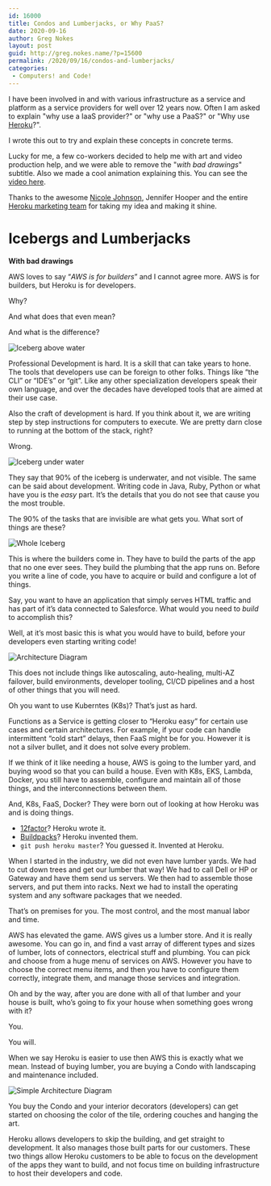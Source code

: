 ```yaml
---
id: 16000
title: Condos and Lumberjacks, or Why PaaS?
date: 2020-09-16
author: Greg Nokes
layout: post
guid: http://greg.nokes.name/?p=15600
permalink: /2020/09/16/condos-and-lumberjacks/
categories:
 - Computers! and Code!
---
```

I have been involved in and with various infrastructure as a service and platform as a service providers for well over 12 years now. Often I am asked to explain "why use a IaaS provider?" or "why use a PaaS?" or "Why use [Heroku](https://www.heroku.com)?".

I wrote this out to try and explain these concepts in concrete terms. 

Lucky for me, a few co-workers decided to help me with art and video production help, and we were able to remove the "*with bad drawings*" subtitle. Also we made a cool animation explaining this. You can see the [video here](https://youtu.be/_N8Zf_nPZkQ).

Thanks to the awesome [Nicole Johnson](https://www.linkedin.com/in/nicolecjohnson/), Jennifer Hooper and the entire [Heroku marketing team](https://www.heroku.com/podcasts) for taking my idea and making it shine.

Icebergs and Lumberjacks
====================

**With bad drawings**

AWS loves to say “*AWS is for builders*” and I cannot agree more. AWS is for builders, but Heroku is for developers. 

Why? 

And what does that even mean? 

And what is the difference?

![Iceberg above water](/wp-content/uploads/2020/09/IMG_0100.jpeg)

Professional Development is hard. It is a skill that can take years to hone. The tools that developers use can be foreign to other folks. Things like “the CLI” or “IDE’s” or “git”. Like any other specialization developers speak their own language, and over the decades have developed tools that are aimed at their use case.

Also the craft of development is hard. If you think about it, we are writing step by step instructions for computers to execute. We are pretty darn close to running at the bottom of the stack, right?

Wrong.

![Iceberg under water ](/wp-content/uploads/2020/09/IMG_0101.jpeg)

They say that 90% of the iceberg is underwater, and not visible. The same can be said about development. Writing code in Java, Ruby, Python or what have you is the *easy* part. It’s the details that you do not see that cause you the most trouble.

The 90% of the tasks that are invisible are what gets you. What sort of things are these?

![Whole Iceberg](/wp-content/uploads/2020/09/IMG_0102.jpeg)

This is where the builders come in. They have to build the parts of the app that no one ever sees. They build the plumbing that the app runs on. Before you write a line of code, you have to acquire or build and configure a lot of things.

Say, you want to have an application that simply serves HTML traffic and has part of it’s data connected to Salesforce. What would you need to *build* to accomplish this?

Well, at it’s most basic this is what you would have to build, before your developers even starting writing code! 

![Architecture Diagram](/wp-content/uploads/2020/09/img_0107.png)

This does not include things like autoscaling, auto-healing, multi-AZ failover, build environments, developer tooling, CI/CD pipelines and a host of other things that you will need. 

Oh you want to use Kuberntes (K8s)? That’s just as hard.

Functions as a Service is getting closer to “Heroku easy” for certain use cases and certain architectures. For example, if your code can handle intermittent “cold start” delays, then FaaS might be for you. However it is not a silver bullet, and it does not solve every problem.

If we think of it like needing a house, AWS is going to the lumber yard, and buying wood so that you can build a house. Even with K8s, EKS, Lambda, Docker, you still have to assemble, configure and maintain all of those things, and the interconnections between them.

And, K8s, FaaS, Docker? They were born out of looking at how Heroku was and is doing things. 

* [12factor](12factor.net)? Heroku wrote it. 
* [Buildpacks](https://buildpacks.io)? Heroku invented them.
* `git push heroku master`? You guessed it. Invented at Heroku.

When I started in the industry, we did not even have lumber yards. We had to cut down trees and get our lumber that way! We had to call Dell or HP or Gateway and have them send us servers. We then had to assemble those servers, and put them into racks. Next we had to install the operating system and any software packages that we needed. 

That’s on premises for you. The most control, and the most manual labor and time.

AWS has elevated the game. AWS gives us a lumber store. And it is really awesome. You can go in, and find a vast array of different types and sizes of lumber, lots of connectors, electrical stuff and plumbing. You can pick and choose from a huge menu of services on AWS. However you have to choose the correct menu items, and then you have to configure them correctly, integrate them, and manage those services and integration.

Oh and by the way, after you are done with all of that lumber and your house is built, who’s going to fix your house when something goes wrong with it? 

You. 

You will.

When we say Heroku is easier to use then AWS this is exactly what we mean. Instead of buying lumber, you are buying a Condo with landscaping and maintenance included.

![Simple Architecture Diagram](/wp-content/uploads/2020/09/IMG_0108.jpg)

You buy the Condo and your interior decorators (developers) can get started on choosing the color of the tile, ordering couches and hanging the art.

Heroku allows developers to skip the building, and get straight to development. It also manages those built parts for our customers. These two things allow Heroku customers to be able to focus on the development of the apps they want to build, and not focus time on building infrastructure to host their developers and code.

